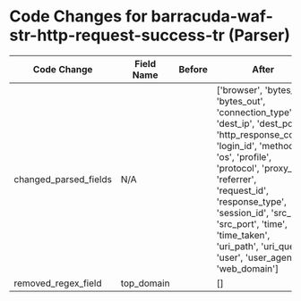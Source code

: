 # Code Changes for barracuda-waf-str-http-request-success-tr (Parser)

| Code Change | Field Name | Before | After |
|-------------|------------|--------|-------|
| changed_parsed_fields | N/A |  | ['browser', 'bytes_in', 'bytes_out', 'connection_type', 'dest_ip', 'dest_port', 'http_response_code', 'login_id', 'method', 'os', 'profile', 'protocol', 'proxy_ip', 'referrer', 'request_id', 'response_type', 'session_id', 'src_ip', 'src_port', 'time', 'time_taken', 'uri_path', 'uri_query', 'user', 'user_agent', 'web_domain'] |
| removed_regex_field | top_domain |  | [] |
